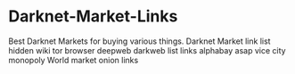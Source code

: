 # Darknet-Market-Links
Best Darknet Markets for buying various things. Darknet Market link list hidden wiki tor browser deepweb darkweb list links alphabay asap vice city monopoly World market onion links
